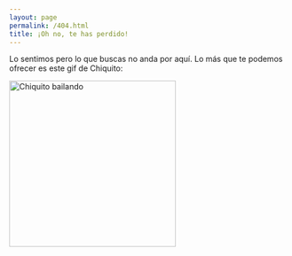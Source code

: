 ```yaml
---
layout: page
permalink: /404.html
title: ¡Oh no, te has perdido!
---
```


Lo sentimos pero lo que buscas no anda por aquí. Lo más que te podemos ofrecer es este gif de Chiquito:

<img src="/images/chiquito_bailando.jpg" alt="Chiquito bailando" style="width: 300px;"/>
